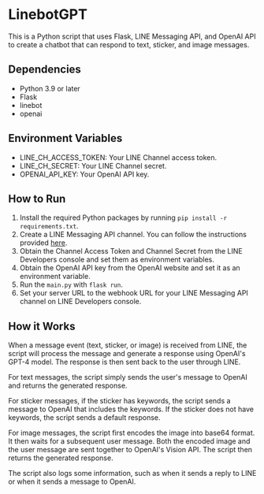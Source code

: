 # LinebotGPT

This is a Python script that uses Flask, LINE Messaging API, and OpenAI API to create a chatbot that can respond to text, sticker, and image messages.

## Dependencies

- Python 3.9 or later
- Flask
- linebot
- openai

## Environment Variables

- LINE_CH_ACCESS_TOKEN: Your LINE Channel access token.
- LINE_CH_SECRET: Your LINE Channel secret.
- OPENAI_API_KEY: Your OpenAI API key.

## How to Run
1. Install the required Python packages by running `pip install -r requirements.txt`.
2. Create a LINE Messaging API channel. You can follow the instructions provided [here](https://developers.line.biz/en/docs/messaging-api/getting-started/).
3. Obtain the Channel Access Token and Channel Secret from the LINE Developers console and set them as environment variables.
4. Obtain the OpenAI API key from the OpenAI website and set it as an environment variable.
5. Run the `main.py` with `flask run`.
6. Set your server URL to the webhook URL for your LINE Messaging API channel on LINE Developers console.

## How it Works

When a message event (text, sticker, or image) is received from LINE, the script will process the message and generate a response using OpenAI's GPT-4 model. The response is then sent back to the user through LINE.

For text messages, the script simply sends the user's message to OpenAI and returns the generated response.

For sticker messages, if the sticker has keywords, the script sends a message to OpenAI that includes the keywords. If the sticker does not have keywords, the script sends a default response.

For image messages, the script first encodes the image into base64 format. It then waits for a subsequent user message. Both the encoded image and the user message are sent together to OpenAI's Vision API. The script then returns the generated response.

The script also logs some information, such as when it sends a reply to LINE or when it sends a message to OpenAI.
